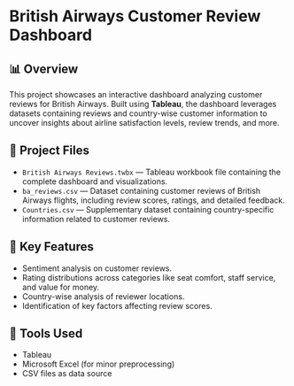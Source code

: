 # British Airways Customer Review Dashboard

## 📊 Overview

This project showcases an interactive dashboard analyzing customer reviews for British Airways. Built using **Tableau**, the dashboard leverages datasets containing reviews and country-wise customer information to uncover insights about airline satisfaction levels, review trends, and more.

## 📝 Project Files

- `British Airways Reviews.twbx` — Tableau workbook file containing the complete dashboard and visualizations.
- `ba_reviews.csv` — Dataset containing customer reviews of British Airways flights, including review scores, ratings, and detailed feedback.
- `Countries.csv` — Supplementary dataset containing country-specific information related to customer reviews.

## 📌 Key Features

- Sentiment analysis on customer reviews.
- Rating distributions across categories like seat comfort, staff service, and value for money.
- Country-wise analysis of reviewer locations.
- Identification of key factors affecting review scores.

## 🔨 Tools Used

- Tableau
- Microsoft Excel (for minor preprocessing)
- CSV files as data source
  
